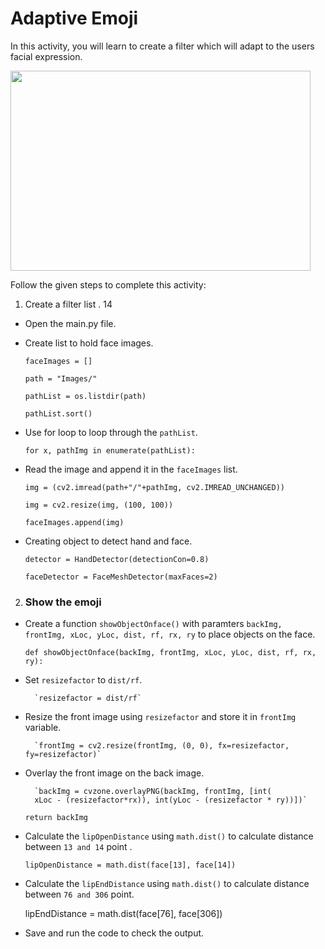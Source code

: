Adaptive Emoji
========================

In this activity, you will learn to create a filter which will adapt to the users facial expression.

<img src= "https://media.slid.es/uploads/1525749/images/10515184/72pcp.gif" width = "480" height = "320">


Follow the given steps to complete this activity:

1. Create a filter list .
14
* Open the main.py file.

* Create list to hold face images.

    `faceImages = []`

    `path = "Images/"`

    `pathList = os.listdir(path)`

    `pathList.sort()`

* Use for loop to loop through the `pathList`.

    `for x, pathImg in enumerate(pathList):`

* Read the image and append it in the `faceImages` list.

    `img = (cv2.imread(path+"/"+pathImg, cv2.IMREAD_UNCHANGED))`

    `img = cv2.resize(img, (100, 100))`

    `faceImages.append(img)`

* Creating object to detect hand and face.

    `detector = HandDetector(detectionCon=0.8)`

    `faceDetector = FaceMeshDetector(maxFaces=2)`

2. ### Show the emoji

* Create a function `showObjectOnface()` with paramters `backImg, frontImg, xLoc, yLoc, dist, rf, rx, ry` to place objects on the face.

    `def showObjectOnface(backImg, frontImg, xLoc, yLoc, dist, rf, rx, ry):`

* Set `resizefactor` to `dist/rf`.

        `resizefactor = dist/rf`

* Resize the front image using `resizefactor` and store it in `frontImg` variable.

        `frontImg = cv2.resize(frontImg, (0, 0), fx=resizefactor, fy=resizefactor)`

* Overlay the front image on the back image.

        `backImg = cvzone.overlayPNG(backImg, frontImg, [int(
        xLoc - (resizefactor*rx)), int(yLoc - (resizefactor * ry))])`

    `return backImg`

* Calculate the `lipOpenDistance` using `math.dist()` to calculate distance between `13 and 14` point .

    `lipOpenDistance = math.dist(face[13], face[14])`

* Calculate the `lipEndDistance` using `math.dist()` to calculate distance between `76 and 306` point.

    lipEndDistance = math.dist(face[76], face[306])
    
* Save and run the code to check the output.






